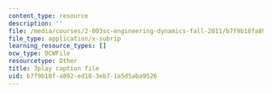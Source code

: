 ```yaml
---
content_type: resource
description: ''
file: /media/courses/2-003sc-engineering-dynamics-fall-2011/b7f9b18fa892ed183eb71a5d5aba9526_p9DHjoLS3GA.srt
file_type: application/x-subrip
learning_resource_types: []
ocw_type: OCWFile
resourcetype: Other
title: 3play caption file
uid: b7f9b18f-a892-ed18-3eb7-1a5d5aba9526
---
```


